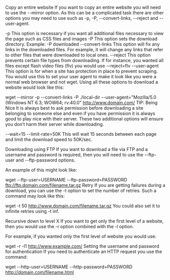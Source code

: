 Copy an entire website
If you want to copy an entire website you will need to use the --mirror option. As this can be a complicated task there are other options you may need to use such as -p, -P, --convert-links, --reject and --user-agent.

 

-p	This option is necessary if you want all additional files necessary to view the page such as CSS files and images
-P	This option sets the download directory. Example: -P downloaded
--convert-links	This option will fix any links in the downloaded files. For example, it will change any links that refer to other files that were downloaded to local ones.
--reject	This option prevents certain file types from downloading. If for instance, you wanted all files except flash video files (flv) you would use --reject=flv
--user-agent	This option is for when a site has protection in place to prevent scraping. You would use this to set your user agent to make it look like you were a normal web browser and not wget.
Using all these options to download a website would look like this:

wget --mirror -p --convert-links -P ./local-dir --user-agent="Mozilla/5.0 (Windows NT 6.3; WOW64; rv:40.0" http://www.domain.com/
TIP: Being Nice
It is always best to ask permission before downloading a site belonging to someone else and even if you have permission it is always good to play nice with their server. These two additional options will ensure you don’t harm their server while downloading.

--wait=15 --limit-rate=50K
This will wait 15 seconds between each page and limit the download speed to 50K/sec.

Downloading using FTP
If you want to download a file via FTP and a username and password is required, then you will need to use the --ftp-user and --ftp-password options.

An example of this might look like:

wget --ftp-user=USERNAME --ftp-password=PASSWORD ftp://ftp.domain.com/filename.tar.gz
Retry
If you are getting failures during a download, you can use the -t option to set the number of retries. Such a command may look like this:

wget -t 50 http://www.domain.com/filename.tar.gz
You could also set it to infinite retries using -t inf.

Recursive down to level X
If you want to get only the first level of a website, then you would use the -r option combined with the -l option.

For example, if you wanted only the first level of website you would use:

wget -r -l1 http://www.example.com/
Setting the username and password for authentication
If you need to authenticate an HTTP request you use the command:

wget --http-user=USERNAME --http-password=PASSWORD http://domain.com/filename.html
